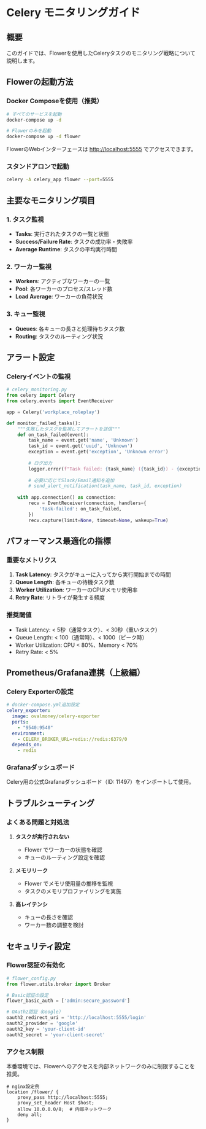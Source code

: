 # Celery モニタリングガイド

## 概要

このガイドでは、Flowerを使用したCeleryタスクのモニタリング戦略について説明します。

## Flowerの起動方法

### Docker Composeを使用（推奨）

```bash
# すべてのサービスを起動
docker-compose up -d

# Flowerのみを起動
docker-compose up -d flower
```

FlowerのWebインターフェースは [http://localhost:5555](http://localhost:5555) でアクセスできます。

### スタンドアロンで起動

```bash
celery -A celery_app flower --port=5555
```

## 主要なモニタリング項目

### 1. タスク監視

- **Tasks**: 実行されたタスクの一覧と状態
- **Success/Failure Rate**: タスクの成功率・失敗率
- **Average Runtime**: タスクの平均実行時間

### 2. ワーカー監視

- **Workers**: アクティブなワーカーの一覧
- **Pool**: 各ワーカーのプロセス/スレッド数
- **Load Average**: ワーカーの負荷状況

### 3. キュー監視

- **Queues**: 各キューの長さと処理待ちタスク数
- **Routing**: タスクのルーティング状況

## アラート設定

### Celeryイベントの監視

```python
# celery_monitoring.py
from celery import Celery
from celery.events import EventReceiver

app = Celery('workplace_roleplay')

def monitor_failed_tasks():
    """失敗したタスクを監視してアラートを送信"""
    def on_task_failed(event):
        task_name = event.get('name', 'Unknown')
        task_id = event.get('uuid', 'Unknown')
        exception = event.get('exception', 'Unknown error')
        
        # ログ出力
        logger.error(f"Task failed: {task_name} ({task_id}) - {exception}")
        
        # 必要に応じてSlack/Email通知を追加
        # send_alert_notification(task_name, task_id, exception)
    
    with app.connection() as connection:
        recv = EventReceiver(connection, handlers={
            'task-failed': on_task_failed,
        })
        recv.capture(limit=None, timeout=None, wakeup=True)
```

## パフォーマンス最適化の指標

### 重要なメトリクス

1. **Task Latency**: タスクがキューに入ってから実行開始までの時間
2. **Queue Length**: 各キューの待機タスク数
3. **Worker Utilization**: ワーカーのCPU/メモリ使用率
4. **Retry Rate**: リトライが発生する頻度

### 推奨閾値

- Task Latency: < 5秒（通常タスク）、< 30秒（重いタスク）
- Queue Length: < 100（通常時）、< 1000（ピーク時）
- Worker Utilization: CPU < 80%、Memory < 70%
- Retry Rate: < 5%

## Prometheus/Grafana連携（上級編）

### Celery Exporterの設定

```yaml
# docker-compose.yml追加設定
celery_exporter:
  image: ovalmoney/celery-exporter
  ports:
    - "9540:9540"
  environment:
    - CELERY_BROKER_URL=redis://redis:6379/0
  depends_on:
    - redis
```

### Grafanaダッシュボード

Celery用の公式Grafanaダッシュボード（ID: 11497）をインポートして使用。

## トラブルシューティング

### よくある問題と対処法

1. **タスクが実行されない**
   - Flower でワーカーの状態を確認
   - キューのルーティング設定を確認

2. **メモリリーク**
   - Flower でメモリ使用量の推移を監視
   - タスクのメモリプロファイリングを実施

3. **高レイテンシ**
   - キューの長さを確認
   - ワーカー数の調整を検討

## セキュリティ設定

### Flower認証の有効化

```python
# flower_config.py
from flower.utils.broker import Broker

# Basic認証の設定
flower_basic_auth = ['admin:secure_password']

# OAuth2認証（Google）
oauth2_redirect_uri = 'http://localhost:5555/login'
oauth2_provider = 'google'
oauth2_key = 'your-client-id'
oauth2_secret = 'your-client-secret'
```

### アクセス制限

本番環境では、Flowerへのアクセスを内部ネットワークのみに制限することを推奨。

```nginx
# nginx設定例
location /flower/ {
    proxy_pass http://localhost:5555;
    proxy_set_header Host $host;
    allow 10.0.0.0/8;  # 内部ネットワーク
    deny all;
}
```